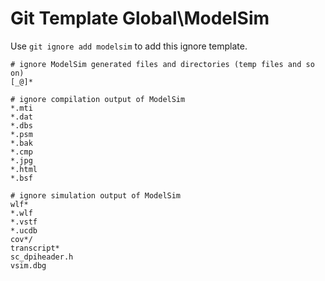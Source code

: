 Git Template Global\ModelSim
===

Use `git ignore add modelsim` to add this ignore template.

```
# ignore ModelSim generated files and directories (temp files and so on)
[_@]*

# ignore compilation output of ModelSim
*.mti
*.dat
*.dbs
*.psm
*.bak
*.cmp
*.jpg
*.html
*.bsf

# ignore simulation output of ModelSim
wlf*
*.wlf
*.vstf
*.ucdb
cov*/
transcript*
sc_dpiheader.h
vsim.dbg
```
